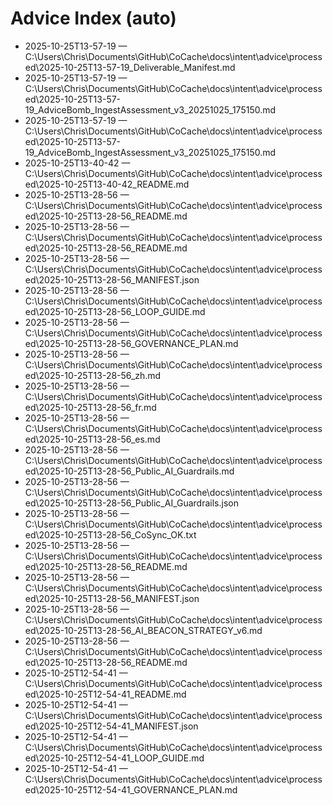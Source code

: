 # Advice Index (auto)

- 2025-10-25T13-57-19 — C:\Users\Chris\Documents\GitHub\CoCache\docs\intent\advice\processed\2025-10-25T13-57-19_Deliverable_Manifest.md
- 2025-10-25T13-57-19 — C:\Users\Chris\Documents\GitHub\CoCache\docs\intent\advice\processed\2025-10-25T13-57-19_AdviceBomb_IngestAssessment_v3_20251025_175150.md
- 2025-10-25T13-57-19 — C:\Users\Chris\Documents\GitHub\CoCache\docs\intent\advice\processed\2025-10-25T13-57-19_AdviceBomb_IngestAssessment_v3_20251025_175150.md
- 2025-10-25T13-40-42 — C:\Users\Chris\Documents\GitHub\CoCache\docs\intent\advice\processed\2025-10-25T13-40-42_README.md
- 2025-10-25T13-28-56 — C:\Users\Chris\Documents\GitHub\CoCache\docs\intent\advice\processed\2025-10-25T13-28-56_README.md
- 2025-10-25T13-28-56 — C:\Users\Chris\Documents\GitHub\CoCache\docs\intent\advice\processed\2025-10-25T13-28-56_README.md
- 2025-10-25T13-28-56 — C:\Users\Chris\Documents\GitHub\CoCache\docs\intent\advice\processed\2025-10-25T13-28-56_MANIFEST.json
- 2025-10-25T13-28-56 — C:\Users\Chris\Documents\GitHub\CoCache\docs\intent\advice\processed\2025-10-25T13-28-56_LOOP_GUIDE.md
- 2025-10-25T13-28-56 — C:\Users\Chris\Documents\GitHub\CoCache\docs\intent\advice\processed\2025-10-25T13-28-56_GOVERNANCE_PLAN.md
- 2025-10-25T13-28-56 — C:\Users\Chris\Documents\GitHub\CoCache\docs\intent\advice\processed\2025-10-25T13-28-56_zh.md
- 2025-10-25T13-28-56 — C:\Users\Chris\Documents\GitHub\CoCache\docs\intent\advice\processed\2025-10-25T13-28-56_fr.md
- 2025-10-25T13-28-56 — C:\Users\Chris\Documents\GitHub\CoCache\docs\intent\advice\processed\2025-10-25T13-28-56_es.md
- 2025-10-25T13-28-56 — C:\Users\Chris\Documents\GitHub\CoCache\docs\intent\advice\processed\2025-10-25T13-28-56_Public_AI_Guardrails.md
- 2025-10-25T13-28-56 — C:\Users\Chris\Documents\GitHub\CoCache\docs\intent\advice\processed\2025-10-25T13-28-56_Public_AI_Guardrails.json
- 2025-10-25T13-28-56 — C:\Users\Chris\Documents\GitHub\CoCache\docs\intent\advice\processed\2025-10-25T13-28-56_CoSync_OK.txt
- 2025-10-25T13-28-56 — C:\Users\Chris\Documents\GitHub\CoCache\docs\intent\advice\processed\2025-10-25T13-28-56_README.md
- 2025-10-25T13-28-56 — C:\Users\Chris\Documents\GitHub\CoCache\docs\intent\advice\processed\2025-10-25T13-28-56_MANIFEST.json
- 2025-10-25T13-28-56 — C:\Users\Chris\Documents\GitHub\CoCache\docs\intent\advice\processed\2025-10-25T13-28-56_AI_BEACON_STRATEGY_v6.md
- 2025-10-25T13-28-56 — C:\Users\Chris\Documents\GitHub\CoCache\docs\intent\advice\processed\2025-10-25T13-28-56_README.md
- 2025-10-25T12-54-41 — C:\Users\Chris\Documents\GitHub\CoCache\docs\intent\advice\processed\2025-10-25T12-54-41_README.md
- 2025-10-25T12-54-41 — C:\Users\Chris\Documents\GitHub\CoCache\docs\intent\advice\processed\2025-10-25T12-54-41_MANIFEST.json
- 2025-10-25T12-54-41 — C:\Users\Chris\Documents\GitHub\CoCache\docs\intent\advice\processed\2025-10-25T12-54-41_LOOP_GUIDE.md
- 2025-10-25T12-54-41 — C:\Users\Chris\Documents\GitHub\CoCache\docs\intent\advice\processed\2025-10-25T12-54-41_GOVERNANCE_PLAN.md
